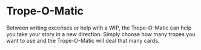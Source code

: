 # Trope-O-Matic

Between writing excerises or help with a WIP, the Trope-O-Matic can help you take your story in a new direction.
Simply choose how many tropes you want to use and the Trope-O-Matic will deal that many cards.

